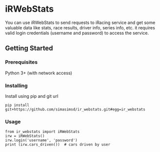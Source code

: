 # iRWebStats

You can use iRWebStats to send requests to iRacing service and get some valuable data like stats, race results, driver info, series info, etc. it requires valid login credentials (username and password) to access the service.

## Getting Started
### Prerequisites

Python 3+ (with network access)

### Installing

Install using pip and git url

```
pip install git+https://github.com/simasimsd/ir_webstats.git#egg=ir_webstats
```

### Usage
```
from ir_webstats import iRWebStats
irw = iRWebStats()
irw.login('username', 'password')
print (irw.cars_driven())  # cars driven by user
```
